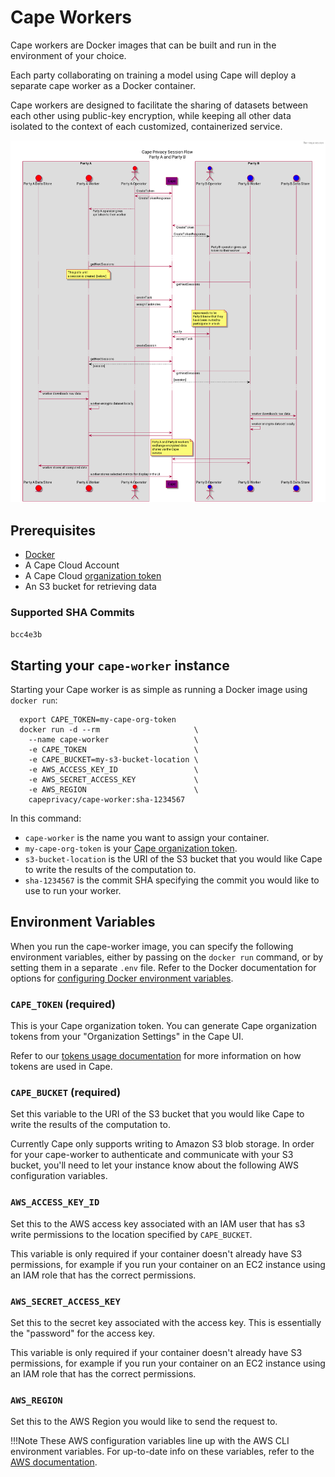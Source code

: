 # Cape Workers

Cape workers are Docker images that can be built and run in the environment of your choice.

Each party collaborating on training a model using Cape will deploy a separate cape worker as a Docker container.

Cape workers are designed to facilitate the sharing of datasets between each other using public-key encryption, while keeping all other data isolated to the context of each customized, containerized service.

![](../images/cape-workers.png)

## Prerequisites
- [Docker](https://docs.docker.com/)
- A Cape Cloud Account
- A Cape Cloud [organization token](/understand/features/tokens)
- An S3 bucket for retrieving data

### Supported SHA Commits
`bcc4e3b`

## Starting your `cape-worker` instance

Starting your Cape worker is as simple as running a Docker image using `docker run`:
```shell
  export CAPE_TOKEN=my-cape-org-token
  docker run -d --rm                     \
    --name cape-worker                   \
    -e CAPE_TOKEN                        \
    -e CAPE_BUCKET=my-s3-bucket-location \
    -e AWS_ACCESS_KEY_ID                 \
    -e AWS_SECRET_ACCESS_KEY             \
    -e AWS_REGION                        \
    capeprivacy/cape-worker:sha-1234567
```

In this command:

- `cape-worker` is the name you want to assign your container.
- `my-cape-org-token` is your [Cape organization token](/understand/features/tokens).
- `s3-bucket-location` is the URI of the S3 bucket that you would like Cape to write the results of the computation to.
- `sha-1234567` is the commit SHA specifying the commit you would like to use to run your worker.

## Environment Variables
When you run the cape-worker image, you can specify the following environment variables, either by passing on the `docker run` command, or by setting them in a separate `.env` file. Refer to the Docker documentation for options for [configuring Docker environment variables](https://docs.docker.com/compose/environment-variables/#pass-environment-variables-to-containers).

### **`CAPE_TOKEN`** (required)
This is your Cape organization token. You can generate Cape organization tokens from your "Organization Settings"  in the Cape UI.

Refer to our [tokens usage documentation](/understand/features/tokens/) for more information on how tokens are used in Cape.

### **`CAPE_BUCKET`** (required)
Set this variable to the URI of the S3 bucket that you would like Cape to write the results of the computation to. 

Currently Cape only supports writing to Amazon S3 blob storage. In order for your cape-worker to authenticate and communicate with your S3 bucket, you'll need to let your instance know about the following AWS configuration variables.

### **`AWS_ACCESS_KEY_ID`**
Set this to the AWS access key associated with an IAM user that has s3 write permissions to the location specified by `CAPE_BUCKET`.

This variable is only required if your container doesn't already have S3 permissions, for example if you run your container on an EC2 instance using an IAM role that has the correct permissions.

### **`AWS_SECRET_ACCESS_KEY`** 
Set this to the secret key associated with the access key. This is essentially the "password" for the access key.

This variable is only required if your container doesn't already have S3 permissions, for example if you run your container on an EC2 instance using an IAM role that has the correct permissions.

### **`AWS_REGION`** 
Set this to the AWS Region you would like to send the request to.

!!!Note
	These AWS configuration variables line up with the AWS CLI environment variables. For up-to-date info on these variables, refer to the [AWS documentation](https://docs.aws.amazon.com/cli/latest/userguide/cli-configure-envvars.html).